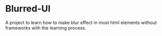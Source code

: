 # Blurred-UI
A project to learn how to make blur effect in most html elements without frameworks with the learning process.

